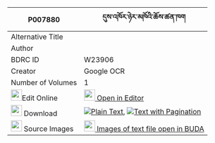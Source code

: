 |P007880|དུས་འཁོར་ཉེར་མཁོའི་ཆོས་ཚན་ཁག 
| --- | --- 
|Alternative Title |
|Author | 
|BDRC ID | W23906
|Creator | Google OCR
|Number of Volumes| 1
|<img width="25" src="https://img.icons8.com/color/25/000000/edit-property.png">Edit Online| [<img width="25" src="https://avatars.githubusercontent.com/u/45091458?s=200&v=4"> Open in Editor](http://editor.openpecha.org/P007880)
|<img width="25" src="https://img.icons8.com/fluent/48/000000/download-2.png"/>  Download | [![](https://img.icons8.com/color/20/000000/txt.png)Plain Text](https://github.com/Openpecha/P007880/releases/download/v1/dukhor_nyer_kho_i_chotsen_khak_plain_P007880.zip), [![](https://img.icons8.com/color/20/000000/txt.png)Text with Pagination](https://github.com/Openpecha/P007880/releases/download/v1/dukhor_nyer_kho_i_chotsen_khak_pages_P007880.zip)
|<img width="25" src="https://img.icons8.com/plasticine/100/000000/pictures-folder.png"/>  Source Images | [<img width="25" src="https://library.bdrc.io/icons/BUDA-small.svg"> Images of text file open in BUDA](https://library.bdrc.io/show/bdr:W23906)